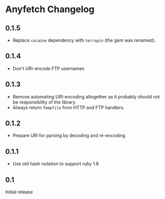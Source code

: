 # Anyfetch Changelog

## 0.1.5

* Replace `cocaine` dependency with `terrapin` (the gem was renamed).

## 0.1.4

* Don't URI-encode FTP usernames

## 0.1.3

* Remove automating URI-encoding altogether as it probably should not be responsibility of the library.
* Always return `Tempfile` from HTTP and FTP handlers.

## 0.1.2

* Prepare URI for parsing by decoding and re-encoding

## 0.1.1

* Use old hash notation to support ruby 1.8

## 0.1

Initial release
